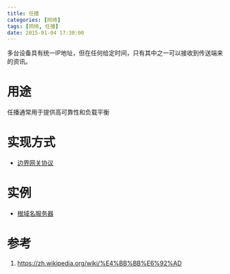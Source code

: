```yaml
---
title: 任播
categories: [网络]
tags: [网络, 任播]
date: 2015-01-04 17:30:00
---
```


多台设备具有统一IP地址，但在任何给定时间，只有其中之一可以接收到传送端来的资讯。

# 用途

任播通常用于提供高可靠性和负载平衡

# 实现方式

-   [边界网关协议](https://zh.wikipedia.org/wiki/%E8%BE%B9%E7%95%8C%E7%BD%91%E5%85%B3%E5%8D%8F%E8%AE%AE)

# 实例

-   [根域名服务器](https://zh.wikipedia.org/wiki/%E6%A0%B9%E5%9F%9F%E5%90%8D%E6%9C%8D%E5%8B%99%E5%99%A8)

# 参考

1.  <https://zh.wikipedia.org/wiki/%E4%BB%BB%E6%92%AD>
